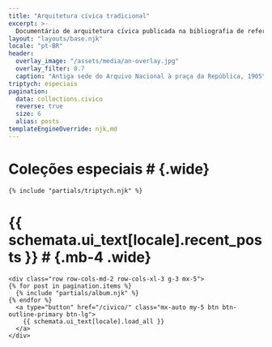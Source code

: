 ```yaml
---
title: "Arquitetura cívica tradicional"
excerpt: >-
  Documentário de arquitetura cívica publicada na bibliografia de referência.
layout: "layouts/base.njk"
locale: "pt-BR"
header:
  overlay_image: "/assets/media/an-overlay.jpg"
  overlay_filter: 0.7
  caption: "Antiga sede do Arquivo Nacional à praça da República, 1905"
triptych: especiais
pagination:
  data: collections.civico
  reverse: true
  size: 6
  alias: posts
templateEngineOverride: njk,md
---
```


# Coleções especiais # {.wide}

```{=html}
{% include "partials/triptych.njk" %}
```

# {{ schemata.ui_text[locale].recent_posts }} # {.mb-4 .wide}

```{=html}
<div class="row row-cols-md-2 row-cols-xl-3 g-3 mx-5">
{% for post in pagination.items %}
  {% include "partials/album.njk" %}
{% endfor %}
  <a type="button" href="/civico/" class="mx-auto my-5 btn btn-outline-primary btn-lg">
    {{ schemata.ui_text[locale].load_all }}
  </a>
</div>
```
